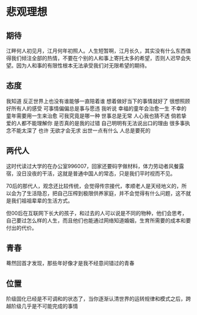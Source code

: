 # 悲观理想

## 期待
江畔何人初见月，江月何年初照人。人生短暂啊，江月长久，其实没有什么东西值得我们倾注全部的热情，不要在个别的人和事上寄托太多的希望，否则人迟早会失望。因为人和事的有限性根本无法承受我们对无限希望的期待。

## 态度
我知道 反正世界上也没有谁能够一直陪着谁 想着做好当下的事情就好了  很想照顾好所有人的感受 可事情偏偏总是事与愿违  我听说 幸福的童年会治愈一生 不幸的童年需要用一生来治愈 可我究竟是哪一种 世事总是无常 人心我也猜不透 倘若挚爱的人都不能理解你  是否真的是我的过错 自己明明有无法说出口的理由 很多事执念不能太深了 也许 无欲才会无求 出世一点有什么 人总是要死的

## 两代人
这时代读过大学的在办公室996007，回家还要码字做材料，体力劳动者风餐露宿，没日没夜的干活，这就是普通中国人的常态，只是我们平时视而不见。

70后的那代人，观念还比较传统，会觉得传宗接代，孝顺老人是天经地义的，所以会为了生活隐忍，把自己压榨到极限供养家庭，并不会觉得有什么问题，这不就是我们祖祖辈辈的生活方式。

但00后在互联网下长大的孩子，和过去的人可以说是不同的物种，他们会思考，自己要过怎么样的人生，而且他们也能通过网络知道婚姻，生育所需要的成本和要付出的代价。
## 青春
蓦然回首才发现，那些年好像才是我不经意间错过的青春

## 位置

阶级固化已经是不可调和的状态了，当你逐渐认清世界的运转规律和模式之后，跨越阶级几乎是不可能完成的事情


